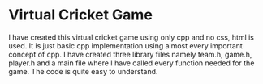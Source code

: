 # Virtual Cricket Game
 I have created this virtual cricket game using only cpp and no css, html is used. It is just basic cpp implementation using almost every important concept of cpp. I have created three library files namely team.h, game.h, player.h and a main file where I have called every function needed for the game. The code is quite easy to understand.
